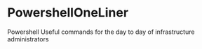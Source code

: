# PowershellOneLiner
Powershell Useful commands for the day to day of infrastructure administrators
